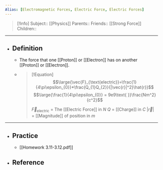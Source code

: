 ```yaml
---
Alias: [Electromagnetic Forces, Electric Force, Electric Forces]
---
```

> [!Info]
> Subject:: [[Physics]]
> Parents:: 
> Friends:: [[Strong Force]]
> Children:: 
---
- ## Definition
	- The force that one [[Proton]] or [[Electron]] has on another [[Proton]] or [[Electron]].
	- > [!Equation]
	  > $$\large{\vec{F}_{\text{electric}}=\frac{1}{4\pi\epsilon_{0}}*\frac{Q_{1}Q_{2}}{|\vec{r}|^2}\hat{r}}$$
	  > $$\large{\frac{1}{4\pi\epsilon_{0}} = 9e9\text{ }}\frac{Nm^2}{c^2}$$
	  > 
	  > $\vec{F}_{\text{electric}}$ = The [[Electric Force]] in $N$
	  > $Q$ = [[Charge]] in $C$
	  > $|\vec{r}|$ = [[Magnitude]] of position in $m$
---
- ## Practice
	- [[Homework 3.11-3.12.pdf]]
- ## Reference